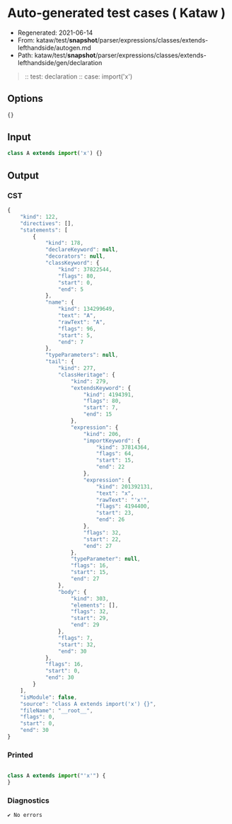 # Auto-generated test cases ( Kataw )
- Regenerated: 2021-06-14
- From: kataw/test/__snapshot__/parser/expressions/classes/extends-lefthandside/autogen.md
- Path: kataw/test/__snapshot__/parser/expressions/classes/extends-lefthandside/gen/declaration
> :: test: declaration
> :: case: import('x')
## Options

`````js
{}
`````
## Input

`````js
class A extends import('x') {}
`````
## Output

### CST

```javascript
{
    "kind": 122,
    "directives": [],
    "statements": [
        {
            "kind": 178,
            "declareKeyword": null,
            "decorators": null,
            "classKeyword": {
                "kind": 37822544,
                "flags": 80,
                "start": 0,
                "end": 5
            },
            "name": {
                "kind": 134299649,
                "text": "A",
                "rawText": "A",
                "flags": 96,
                "start": 5,
                "end": 7
            },
            "typeParameters": null,
            "tail": {
                "kind": 277,
                "classHeritage": {
                    "kind": 279,
                    "extendsKeyword": {
                        "kind": 4194391,
                        "flags": 80,
                        "start": 7,
                        "end": 15
                    },
                    "expression": {
                        "kind": 206,
                        "importKeyword": {
                            "kind": 37814364,
                            "flags": 64,
                            "start": 15,
                            "end": 22
                        },
                        "expression": {
                            "kind": 201392131,
                            "text": "x",
                            "rawText": "'x'",
                            "flags": 4194400,
                            "start": 23,
                            "end": 26
                        },
                        "flags": 32,
                        "start": 22,
                        "end": 27
                    },
                    "typeParameter": null,
                    "flags": 16,
                    "start": 15,
                    "end": 27
                },
                "body": {
                    "kind": 303,
                    "elements": [],
                    "flags": 32,
                    "start": 29,
                    "end": 29
                },
                "flags": 7,
                "start": 32,
                "end": 30
            },
            "flags": 16,
            "start": 0,
            "end": 30
        }
    ],
    "isModule": false,
    "source": "class A extends import('x') {}",
    "fileName": "__root__",
    "flags": 0,
    "start": 0,
    "end": 30
}
```

### Printed

```javascript

class A extends import("'x'") {
}

```

### Diagnostics

```javascript
✔ No errors
```

